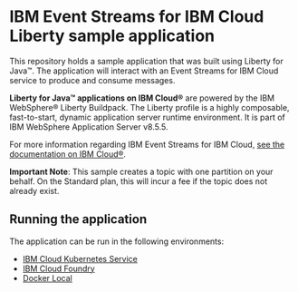 # IBM Event Streams for IBM Cloud Liberty sample application

This repository holds a sample application that was built using Liberty for Java™. The application will interact with an Event Streams for IBM Cloud service to produce and consume messages.

**Liberty for Java™ applications on IBM Cloud®** are powered by the IBM WebSphere® Liberty Buildpack. The Liberty profile is a highly composable, fast-to-start, dynamic application server runtime environment. It is part of IBM WebSphere Application Server v8.5.5.

For more information regarding IBM Event Streams for IBM Cloud, [see the documentation on IBM Cloud®](https://cloud.ibm.com/docs/services/EventStreams?topic=eventstreams-getting_started).

__Important Note__: This sample creates a topic with one partition on your behalf. On the Standard plan, this will incur a fee if the topic does not already exist.

## Running the application

The application can be run in the following environments:

* [IBM Cloud Kubernetes Service](./docs/Kubernetes_Service.md) 
* [IBM Cloud Foundry](./docs/Cloud_Foundry.md)
* [Docker Local](./docs/Docker_Local.md)

